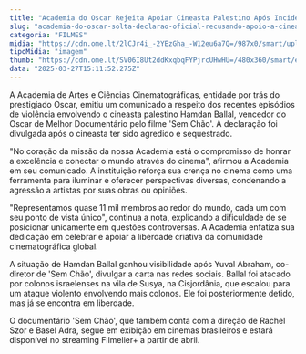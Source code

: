 ```yaml
---
title: "Academia do Oscar Rejeita Apoiar Cineasta Palestino Após Incidentes Violentos"
slug: "academia-do-oscar-solta-declarao-oficial-recusando-apoio-a-cineasta-palestino"
categoria: "FILMES"
midia: "https://cdn.ome.lt/2lCJr4i_-2YEzGha_-W12eu6a7Q=/987x0/smart/uploads/conteudo/fotos/OMELETE_CAPA_-_2025-03-27T114423.578.png"
tipoMidia: "imagem"
thumb: "https://cdn.ome.lt/SV06I8Ut2ddKxqbqFYPjrcUHwHU=/480x360/smart/extras/conteudos/omelete_THUMB_-_2025-03-27T114402.738.png"
data: "2025-03-27T15:11:52.275Z"
---
```


A Academia de Artes e Ciências Cinematográficas, entidade por trás do prestigiado Oscar, emitiu um comunicado a respeito dos recentes episódios de violência envolvendo o cineasta palestino Hamdan Ballal, vencedor do Oscar de Melhor Documentário pelo filme 'Sem Chão'. A declaração foi divulgada após o cineasta ter sido agredido e sequestrado. 

"No coração da missão da nossa Academia está o compromisso de honrar a excelência e conectar o mundo através do cinema", afirmou a Academia em seu comunicado. A instituição reforça sua crença no cinema como uma ferramenta para iluminar e oferecer perspectivas diversas, condenando a agressão a artistas por suas obras ou opiniões. 

"Representamos quase 11 mil membros ao redor do mundo, cada um com seu ponto de vista único", continua a nota, explicando a dificuldade de se posicionar unicamente em questões controversas. A Academia enfatiza sua dedicação em celebrar e apoiar a liberdade criativa da comunidade cinematográfica global. 

A situação de Hamdan Ballal ganhou visibilidade após Yuval Abraham, co-diretor de 'Sem Chão', divulgar a carta nas redes sociais. Ballal foi atacado por colonos israelenses na vila de Susya, na Cisjordânia, que escalou para um ataque violento envolvendo mais colonos. Ele foi posteriormente detido, mas já se encontra em liberdade. 

O documentário 'Sem Chão', que também conta com a direção de Rachel Szor e Basel Adra, segue em exibição em cinemas brasileiros e estará disponível no streaming Filmelier+ a partir de abril.